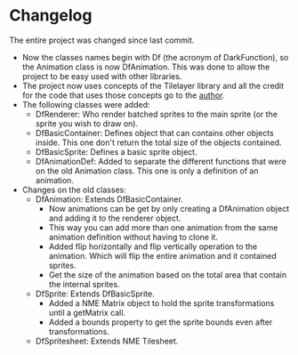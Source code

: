 Changelog
=========

The entire project was changed since last commit.

 - Now the classes names begin with Df (the acronym of DarkFunction), so the Animation class is now
   DfAnimation. This was done to allow the project to be easy used with other libraries.
 - The project now uses concepts of the Tilelayer library and all the credit for the code that uses those concepts go to the [author](https://github.com/elsassph).
 - The following classes were added:
    * DfRenderer: Who render batched sprites to the main sprite (or the sprite you wish to draw on).
	* DfBasicContainer: Defines object that can contains other objects inside. This one don't return the total size of the objects contained.
	* DfBasicSprite: Defines a basic sprite object.
	* DfAnimationDef: Added to separate the different functions that were on the old Animation class. This one is only a definition of an animation.
 - Changes on the old classes:
    * DfAnimation: Extends DfBasicContainer.
		- Now animations can be get by only creating a DfAnimation object and adding it to the renderer object.
		- This way you can add more than one animation from the same animation definition without having to clone it.
		- Added flip horizontally and flip vertically operation to the animation. Which will flip the entire animation and it contained sprites.
		- Get the size of the animation based on the total area that contain the internal sprites.
	* DfSprite: Extends DfBasicSprite.
		- Added a NME Matrix object to hold the sprite transformations until a getMatrix call.
		- Added a bounds property to get the sprite bounds even after transformations.
	* DfSpritesheet: Extends NME Tilesheet.